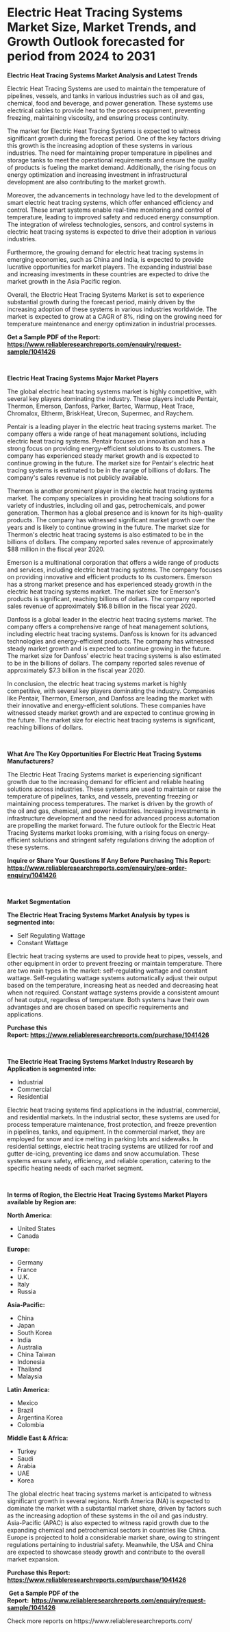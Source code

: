 <p><h1>Electric Heat Tracing Systems Market Size, Market Trends, and Growth Outlook forecasted for period from 2024 to 2031</h1></p><p><strong>Electric Heat Tracing Systems Market Analysis and Latest Trends</strong></p>
<p><p>Electric Heat Tracing Systems are used to maintain the temperature of pipelines, vessels, and tanks in various industries such as oil and gas, chemical, food and beverage, and power generation. These systems use electrical cables to provide heat to the process equipment, preventing freezing, maintaining viscosity, and ensuring process continuity.</p><p>The market for Electric Heat Tracing Systems is expected to witness significant growth during the forecast period. One of the key factors driving this growth is the increasing adoption of these systems in various industries. The need for maintaining proper temperature in pipelines and storage tanks to meet the operational requirements and ensure the quality of products is fueling the market demand. Additionally, the rising focus on energy optimization and increasing investment in infrastructural development are also contributing to the market growth.</p><p>Moreover, the advancements in technology have led to the development of smart electric heat tracing systems, which offer enhanced efficiency and control. These smart systems enable real-time monitoring and control of temperature, leading to improved safety and reduced energy consumption. The integration of wireless technologies, sensors, and control systems in electric heat tracing systems is expected to drive their adoption in various industries.</p><p>Furthermore, the growing demand for electric heat tracing systems in emerging economies, such as China and India, is expected to provide lucrative opportunities for market players. The expanding industrial base and increasing investments in these countries are expected to drive the market growth in the Asia Pacific region.</p><p>Overall, the Electric Heat Tracing Systems Market is set to experience substantial growth during the forecast period, mainly driven by the increasing adoption of these systems in various industries worldwide. The market is expected to grow at a CAGR of 8%, riding on the growing need for temperature maintenance and energy optimization in industrial processes.</p></p>
<p><strong>Get a Sample PDF of the Report:&nbsp; <a href="https://www.reliableresearchreports.com/enquiry/request-sample/1041426">https://www.reliableresearchreports.com/enquiry/request-sample/1041426</a></strong></p>
<p>&nbsp;</p>
<p><strong>Electric Heat Tracing Systems Major Market Players</strong></p>
<p><p>The global electric heat tracing systems market is highly competitive, with several key players dominating the industry. These players include Pentair, Thermon, Emerson, Danfoss, Parker, Bartec, Warmup, Heat Trace, Chromalox, Eltherm, BriskHeat, Urecon, Supermec, and Raychem.</p><p>Pentair is a leading player in the electric heat tracing systems market. The company offers a wide range of heat management solutions, including electric heat tracing systems. Pentair focuses on innovation and has a strong focus on providing energy-efficient solutions to its customers. The company has experienced steady market growth and is expected to continue growing in the future. The market size for Pentair's electric heat tracing systems is estimated to be in the range of billions of dollars. The company's sales revenue is not publicly available.</p><p>Thermon is another prominent player in the electric heat tracing systems market. The company specializes in providing heat tracing solutions for a variety of industries, including oil and gas, petrochemicals, and power generation. Thermon has a global presence and is known for its high-quality products. The company has witnessed significant market growth over the years and is likely to continue growing in the future. The market size for Thermon's electric heat tracing systems is also estimated to be in the billions of dollars. The company reported sales revenue of approximately $88 million in the fiscal year 2020.</p><p>Emerson is a multinational corporation that offers a wide range of products and services, including electric heat tracing systems. The company focuses on providing innovative and efficient products to its customers. Emerson has a strong market presence and has experienced steady growth in the electric heat tracing systems market. The market size for Emerson's products is significant, reaching billions of dollars. The company reported sales revenue of approximately $16.8 billion in the fiscal year 2020.</p><p>Danfoss is a global leader in the electric heat tracing systems market. The company offers a comprehensive range of heat management solutions, including electric heat tracing systems. Danfoss is known for its advanced technologies and energy-efficient products. The company has witnessed steady market growth and is expected to continue growing in the future. The market size for Danfoss' electric heat tracing systems is also estimated to be in the billions of dollars. The company reported sales revenue of approximately $7.3 billion in the fiscal year 2020.</p><p>In conclusion, the electric heat tracing systems market is highly competitive, with several key players dominating the industry. Companies like Pentair, Thermon, Emerson, and Danfoss are leading the market with their innovative and energy-efficient solutions. These companies have witnessed steady market growth and are expected to continue growing in the future. The market size for electric heat tracing systems is significant, reaching billions of dollars.</p></p>
<p>&nbsp;</p>
<p><strong>What Are The Key Opportunities For Electric Heat Tracing Systems Manufacturers?</strong></p>
<p><p>The Electric Heat Tracing Systems market is experiencing significant growth due to the increasing demand for efficient and reliable heating solutions across industries. These systems are used to maintain or raise the temperature of pipelines, tanks, and vessels, preventing freezing or maintaining process temperatures. The market is driven by the growth of the oil and gas, chemical, and power industries. Increasing investments in infrastructure development and the need for advanced process automation are propelling the market forward. The future outlook for the Electric Heat Tracing Systems market looks promising, with a rising focus on energy-efficient solutions and stringent safety regulations driving the adoption of these systems.</p></p>
<p><strong>Inquire or Share Your Questions If Any Before Purchasing This Report: <a href="https://www.reliableresearchreports.com/enquiry/pre-order-enquiry/1041426">https://www.reliableresearchreports.com/enquiry/pre-order-enquiry/1041426</a></strong></p>
<p>&nbsp;</p>
<p><strong>Market Segmentation</strong></p>
<p><strong>The Electric Heat Tracing Systems Market Analysis by types is segmented into:</strong></p>
<p><ul><li>Self Regulating Wattage</li><li>Constant Wattage</li></ul></p>
<p><p>Electric heat tracing systems are used to provide heat to pipes, vessels, and other equipment in order to prevent freezing or maintain temperature. There are two main types in the market: self-regulating wattage and constant wattage. Self-regulating wattage systems automatically adjust their output based on the temperature, increasing heat as needed and decreasing heat when not required. Constant wattage systems provide a consistent amount of heat output, regardless of temperature. Both systems have their own advantages and are chosen based on specific requirements and applications.</p></p>
<p><strong>Purchase this Report:&nbsp;<a href="https://www.reliableresearchreports.com/purchase/1041426">https://www.reliableresearchreports.com/purchase/1041426</a></strong></p>
<p>&nbsp;</p>
<p><strong>The Electric Heat Tracing Systems Market Industry Research by Application is segmented into:</strong></p>
<p><ul><li>Industrial</li><li>Commercial</li><li>Residential</li></ul></p>
<p><p>Electric heat tracing systems find applications in the industrial, commercial, and residential markets. In the industrial sector, these systems are used for process temperature maintenance, frost protection, and freeze prevention in pipelines, tanks, and equipment. In the commercial market, they are employed for snow and ice melting in parking lots and sidewalks. In residential settings, electric heat tracing systems are utilized for roof and gutter de-icing, preventing ice dams and snow accumulation. These systems ensure safety, efficiency, and reliable operation, catering to the specific heating needs of each market segment.</p></p>
<p>&nbsp;</p>
<p><strong>In terms of Region, the Electric Heat Tracing Systems Market Players available by Region are:</strong></p>
<p>
    <p> <strong> North America: </strong>
        <ul>
            <li>United States</li>
            <li>Canada</li>
        </ul>
        </p> 
    <p> <strong> Europe: </strong>
        <ul>
            <li>Germany</li>
            <li>France</li>
            <li>U.K.</li>
            <li>Italy</li>
            <li>Russia</li>
        </ul>
        </p> 
    <p> <strong> Asia-Pacific: </strong>
        <ul>
            <li>China</li>
            <li>Japan</li>
            <li>South Korea</li>
            <li>India</li>
            <li>Australia</li>
            <li>China Taiwan</li>
            <li>Indonesia</li>
            <li>Thailand</li>
            <li>Malaysia</li>
        </ul>
        </p> 
    <p> <strong> Latin America: </strong>
        <ul>
            <li>Mexico</li>
            <li>Brazil</li>
            <li>Argentina Korea</li>
            <li>Colombia</li>
        </ul>
        </p> 
    <p> <strong> Middle East & Africa: </strong>
        <ul>
            <li>Turkey</li>
            <li>Saudi</li>
            <li>Arabia</li>
            <li>UAE</li>
            <li>Korea</li>
        </ul>
    </p>
    </p>
<p><p>The global electric heat tracing systems market is anticipated to witness significant growth in several regions. North America (NA) is expected to dominate the market with a substantial market share, driven by factors such as the increasing adoption of these systems in the oil and gas industry. Asia-Pacific (APAC) is also expected to witness rapid growth due to the expanding chemical and petrochemical sectors in countries like China. Europe is projected to hold a considerable market share, owing to stringent regulations pertaining to industrial safety. Meanwhile, the USA and China are expected to showcase steady growth and contribute to the overall market expansion.</p></p>
<p><strong>Purchase this Report: <a href="https://www.reliableresearchreports.com/purchase/1041426">https://www.reliableresearchreports.com/purchase/1041426</a></strong></p>
<p>&nbsp;<strong>Get a Sample PDF of the Report:&nbsp;&nbsp;<a href="https://www.reliableresearchreports.com/enquiry/request-sample/1041426">https://www.reliableresearchreports.com/enquiry/request-sample/1041426</a></strong></p>
<p><strong></strong></p>
<p>Check more reports on https://www.reliableresearchreports.com/</p>